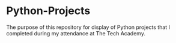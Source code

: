 # Python-Projects
The purpose of this repository for display of Python projects that I completed during my attendance at The Tech Academy.
